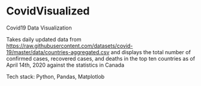 # CovidVisualized
Covid19 Data Visualization 

Takes daily updated data from https://raw.githubusercontent.com/datasets/covid-19/master/data/countries-aggregated.csv and displays the total number of confirmed cases, recovered cases, and deaths in the top ten countries as of April 14th, 2020 against the statistics in Canada

Tech stack: Python, Pandas, Matplotlob
